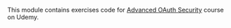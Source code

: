 This module contains exercises code for 
[Advanced OAuth Security](https://www.udemy.com/course/advanced-oauth-security/)
course on Udemy.

